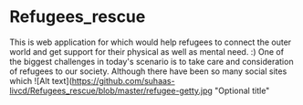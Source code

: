 # Refugees_rescue
This is web application for which would help refugees to connect the outer world and get support for their physical as well as mental need. :)
  One of the biggest challenges in today's scenario is to take care and consideration of refugees to our society. Although there have been so many social sites which 
  ![Alt text](https://github.com/suhaas-livcd/Refugees_rescue/blob/master/refugee-getty.jpg "Optional title"
